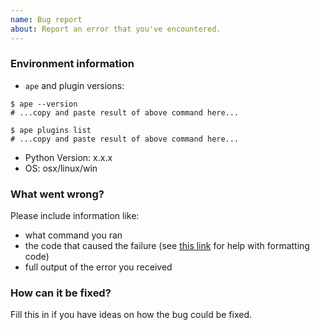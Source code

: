 ```yaml
---
name: Bug report
about: Report an error that you've encountered.
---
```

### Environment information

* `ape` and plugin versions:

```
$ ape --version
# ...copy and paste result of above command here...

$ ape plugins list
# ...copy and paste result of above command here...
```

* Python Version: x.x.x
* OS: osx/linux/win

### What went wrong?

Please include information like:

* what command you ran
* the code that caused the failure (see [this link](https://help.github.com/articles/basic-writing-and-formatting-syntax/) for help with formatting code)
* full output of the error you received

### How can it be fixed?

Fill this in if you have ideas on how the bug could be fixed.
